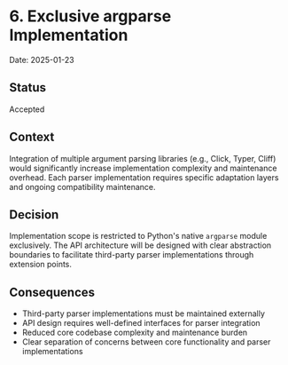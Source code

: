 # 6. Exclusive argparse Implementation

Date: 2025-01-23

## Status

Accepted

## Context

Integration of multiple argument parsing libraries (e.g., Click, Typer, Cliff) would significantly increase implementation complexity and maintenance overhead. Each parser implementation requires specific adaptation layers and ongoing compatibility maintenance.

## Decision

Implementation scope is restricted to Python's native `argparse` module exclusively. The API architecture will be designed with clear abstraction boundaries to facilitate third-party parser implementations through extension points.

## Consequences

* Third-party parser implementations must be maintained externally
* API design requires well-defined interfaces for parser integration
* Reduced core codebase complexity and maintenance burden
* Clear separation of concerns between core functionality and parser implementations 
